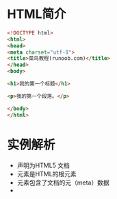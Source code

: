 # HTML简介
```HTML
<!DOCTYPE html>
<html>
<head>
<meta charset="utf-8">
<title>菜鸟教程(runoob.com)</title>
</head>
<body>

<h1>我的第一个标题</h1>

<p>我的第一个段落。</p>

</body>
</html>
```

# 实例解析

- <!DOCTYPE HTML> 声明为HTML5 文档
- <html>元素是HTML的根元素
- <head> 元素包含了文档的元（meta）数据
- <title> 元素描述了文档的
- <body>元素包含了可见的页面内容
- <h1>元素定义了大标题
- <p>元素定义了段落

#元素的语法
- HTML元素以开始标签起始，元素以结束标签终止
- 元素的内容是开始标签和结束标签的之间的内容
- 某些HTML元素具有空内容（empty content）
- 空元素在开始标签中进行关闭（以开始标签的结束而结束）
- 大多数HTML元素可拥有属性
- ``不能忘记结束标签``
- HTML空元素是指没有内容的元素，为了长远考虑，也必须关闭
- ``尽可能使用小写书写元素标签``

# HTML属性
属性是HTML元素提供的附加信息

## HTML属性
- HTML元素可以设置属性
- 属性可以在元素中添加附加信息
- 属性一般在开始标签中描述
- 属性总是以“名称/值”对的形式出现，比如：name="value"
- ``属性值应该始终被包含在引号内，双引号或单引号都可以``
- ``使用小写书写``

## 适用于大部分HTML元素的属性

|属性|描述|
|class|为html元素定义一个或多个类名（classname）（类名从样式文件中引入）|
|id|定义元素的唯一id|
|style|规定元素的行内式样（inline style）|
|title|描述了元素的额外信息（作为工具条使用）|
